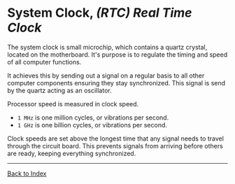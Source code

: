 # System Clock, *(RTC) Real Time Clock*

The system clock is small microchip, which contains a quartz crystal, located on the motherboard.  It's purpose is to regulate the timing and speed of all computer functions.


It achieves this by sending out a signal on a regular basis to all other computer components ensuring they stay synchronized.  This signal is send by the quartz acting as an oscillator.

Processor speed is measured in clock speed.
+ `1 MHz` is one million cycles, or vibrations per second.
+ `1 GHz` is one billion cycles, or vibrations per second.

Clock speeds are set above the longest time that any signal needs to travel through the circuit board.  This prevents signals from arriving before others are ready, keeping everything synchronized.


---

[Back to Index](comp-sci.md)